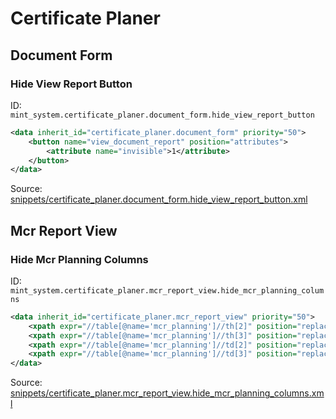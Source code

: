 # Certificate Planer
## Document Form  
### Hide View Report Button  
ID: `mint_system.certificate_planer.document_form.hide_view_report_button`  
```xml
<data inherit_id="certificate_planer.document_form" priority="50">
    <button name="view_document_report" position="attributes">
        <attribute name="invisible">1</attribute>
    </button>
</data>

```
Source: [snippets/certificate_planer.document_form.hide_view_report_button.xml](https://github.com/Mint-System/Odoo-Build/tree/main/snippets/certificate_planer.document_form.hide_view_report_button.xml)

## Mcr Report View  
### Hide Mcr Planning Columns  
ID: `mint_system.certificate_planer.mcr_report_view.hide_mcr_planning_columns`  
```xml
<data inherit_id="certificate_planer.mcr_report_view" priority="50">
    <xpath expr="//table[@name='mcr_planning']//th[2]" position="replace"/>
    <xpath expr="//table[@name='mcr_planning']//th[3]" position="replace"/>
    <xpath expr="//table[@name='mcr_planning']//td[2]" position="replace"/>
    <xpath expr="//table[@name='mcr_planning']//td[3]" position="replace"/>
</data>

```
Source: [snippets/certificate_planer.mcr_report_view.hide_mcr_planning_columns.xml](https://github.com/Mint-System/Odoo-Build/tree/main/snippets/certificate_planer.mcr_report_view.hide_mcr_planning_columns.xml)


